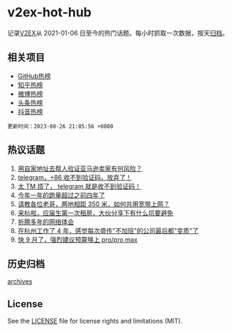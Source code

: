 # v2ex-hot-hub

 记录[V2EX](https://www.v2ex.com/)从 2021-01-06 日至今的热门话题。每小时抓取一次数据，按天[归档](archives)。
 
 ## 相关项目

- [GitHub热榜](https://github.com/lonnyzhang423/github-hot-hub)
- [知乎热榜](https://github.com/lonnyzhang423/zhihu-hot-hub)
- [微博热榜](https://github.com/lonnyzhang423/weibo-hot-hub)
- [头条热榜](https://github.com/lonnyzhang423/toutiao-hot-hub)
- [抖音热榜](https://github.com/lonnyzhang423/douyin-hot-hub)


 `更新时间：2023-08-26 21:05:56 +0800`

## 热议话题

1. [用自家地址去帮人验证亚马逊卖家有何风险？](https://www.v2ex.com/t/968404)
1. [telegram，+86 收不到验证码，放弃了！](https://www.v2ex.com/t/968408)
1. [太 TM 烦了， telegram 就是收不到验证码！](https://www.v2ex.com/t/968400)
1. [今年一年的跑量超过之前四年了](https://www.v2ex.com/t/968406)
1. [请教各位老哥，两地相距 350 米，如何共用宽带上网？](https://www.v2ex.com/t/968482)
1. [来杭啦，应届生第一次租房，大伙分享下有什么坑要避免](https://www.v2ex.com/t/968445)
1. [折腾多年的网络体会](https://www.v2ex.com/t/968451)
1. [在杭州工作了 4 年，感觉每次盛传"不加班"的公司最后都"变质"了](https://www.v2ex.com/t/968382)
1. [快 9 月了，强烈建议预算够上 pro/pro max](https://www.v2ex.com/t/968437)

## 历史归档

[archives](archives)

## License

See the [LICENSE](LICENSE) file for license rights and limitations (MIT).
